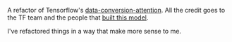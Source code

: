 A refactor of Tensorflow's [data-conversion-attention](https://github.com/tensorflow/tfjs-examples/tree/master/date-conversion-attention).
All the credit goes to the TF team and the people that [built this model](https://arxiv.org/abs/1409.0473).

I've refactored things in a way that make more sense to me.
